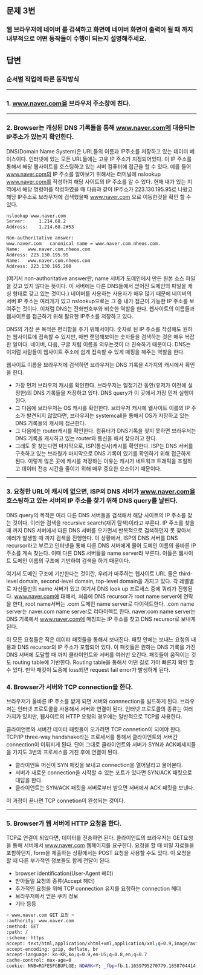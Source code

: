 ## 문제 3번

### 웹 브라우저에 네이버 를 검색하고 화면에 네이버 화면이 출력이 될 때 까지 내부적으로 어떤 동작들이 수행이 되는지 설명해주세요.

## 답변

### 순서별 작업에 따른 동작방식

---
### 1. www.naver.com을 브라우저 주소창에 친다.

---
### 2. Browser는 캐싱된 DNS 기록들을 통해 www.naver.com에 대응되는 IP주소가 있는지 확인한다.
DNS(Domain Name System)은 URL들의 이름과 IP주소를 저장하고 있는 데이터 베이스이다. 인터넷에 있는 모든 URL들에는 고유 IP 주소가 지정되어있다. 이 IP 주소를 통해서 해당 웹사이트를 호스팅하고 있는 서버 컴퓨터에 접근을 할 수 있다. 예를 들어 www.naver.com의 IP 주소를 알아보기 위해서는 터미널에 nslookup www.naver.com를 작성하여 해당 사이트의 IP 주소를 알 수 있다. 현재 내가 있는 지역에서 해당 명령어를 작성하였을 때 다음과 같이 IP주소가 223.130.195.95로 나왔고 해당 IP주소로 브라우저에 검색했을때 www.naver.com 으로 이동한것을 확인 할 수 있다.
```bash
nslookup www.naver.com
Server:		1.214.68.2
Address:	1.214.68.2#53

Non-authoritative answer:
www.naver.com	canonical name = www.naver.com.nheos.com.
Name:	www.naver.com.nheos.com
Address: 223.130.195.95
Name:	www.naver.com.nheos.com
Address: 223.130.195.200
```
(여기서 non-authoritative answer란, name 서버가 도메인에서 만든 원본 소스 파일을 갖고 있지 않다는 뜻이다. 이 서버에는 다른 DNS들에서 얻어진 도메인의 파일을 캐싱 형태로 갖고 있는 것이다.)
네이버를 사용하는 사용자가 매우 많기 때문에 네이버의 서버 IP 주소는 여러개가 있고 nslookup으로는 그 중 내가 접근이 가능한 IP 주소를 보여주는 것이다. 이처럼 DNS는 전화번호부와 비슷한 역할을 한다. 웹사이트의 이름들과 웹사이트를 접근하기 위해 필요한 IP주소를 저장하고 있다.

DNS의 가장 큰 목적은 편리함을 주기 위해서이다. 숫자로 된 IP 주소를 작성해도 원하는 웹사이트에 접속할 수 있지만, 매번 랜덤해보이는 숫자들을 검색하는 것은 매우 복잡한 일이다. 네이버, 다음, 구글 처럼 이름을 외우는것이 더 친숙하기 때문이다. DNS는 이처럼 사람들이 웹사이트 주소에 쉽게 접속할 수 있게 매핑을 해주는 역할을 한다.

웹사이트 이름을 브라우저에 검색하면 브라우저는 DNS 기록을 4가지의 캐시에서 확인을 한다.
- 가장 먼저 브라우저 캐시를 확인한다. 브라우저는 일정기간 동안(유저가 이전에 설정한)의 DNS 기록들을 저장하고 있다. DNS query가 이 곳에서 가장 먼저 실행이 된다.
- 그 다음에 브라우저는 OS 캐시를 확인한다. 브라우저 캐시에 웹사이트 이름의 IP 주소가 발견되지 않았다면, 브라우저는 systemcall을 통해서 OS가 저장하고 있는 DNS 기록들의 캐시에 접근한다.
- 그 다음에는 router캐시를 확인한다. 컴퓨터가 DNS기록을 찾지 못하면 브라우저는 DNS 기록을 캐시하고 있는 router와 통신을 해서 찾으려고 한다.
- 그래도 못 찾는다면 마지막으로, ISP(통신사)캐시를 확인한다. ISP는 DNS 서버를 구축하고 있는 브라웢가 마지막으로 DNS 기록이 있기를 확인하기 위해 접근하게 된다.
이렇게 많은 곳에 캐시를 저장하는 이유는 캐시가 네트워크 트래픽을 조절하고 데이터 전송 시간을 줄이기 위해 매우 중요한 요소이기 때문이다.

---
### 3. 요청한 URL이 캐시에 없으면, ISP의 DNS 서버가 www.naver.com을 호스팅하고 있는 서버의 IP 주소를 찾기 위해 DNS query를 날린다.
DNS query의 목적은 여러 다른 DNS 서버들을 검색해서 해당 사이트의 IP 주소를 찾는 것이다. 이러한 검색을 recursive search(재귀 탐색)이라고 부른다. IP 주소를 찾을 때 까지 DNS 서버에서 다른 DNS 서버를 오가면서 반복적으로 검색하던지 못 찾아서 에러가 발생할 때 까지 검색을 진행한다.
이 상황에서, ISP의 DNS 서버를 DNS recursor라고 부르고 인터넷을 통해 다른 DNS 서버에게 물어 도메인 이름의 올바른 IP 주소를 계속 찾는다. 이때 다른 DNS 서버들을 name server라 부른다. 이들은 웹사이트 도메인 이름의 구조에 기반하여 검색을 하기 때문이다.

여기서 도메인 구조에 기반한다는 것이란,
우리가 마주하는 웹사이트 URL 들은 third-level domain, second-level domain, top-level domain을 가지고 있다. 각 레벨별로 자신들만의 name 서버가 있고 여기서 DNS look up 프로세스 중에 쿼리가 진행된다.
www.naver.com에 대해서, 처음에 DNS recursor가 root name server에 연락을 한다, root name서버는 .com 도메인 name server로 다이렉트한다. .com name server는 naver.com name server로 리다이렉트 한다. naver.com name server는 DNS 기록에서 www.naver.com에 매칭되는 IP 주소를 찾고 DNS recursor로 보내게 된다.

이 모든 요청들은 작은 데이터 패킷들을 통해서 보내진다. 패킷 안에는 보내느 요청의 내용과 DNS recursor의 IP 주소가 포함되어 있다. 이 패킷들은 원하는 DNS 기록을 가진 DNS 서버에 도달할 때 까지 클라이언트와 서버를 여러번 오간다. 패킷들이 움직이는 것도 routing table에 기반한다. Routing table을 통해서 어떤 길로 가야 빠른지 확인 할 수 있다. 만약 패킷이 도중에 loss되면 request fail error가 발생하게 된다.

### 4. Browser가 서버와 TCP connection을 한다.
브라우저가 올바른 IP 주소를 받게 되면 서버와 connnection을 빌드하게 된다. 브라우저는 인터넷 프로토콜을 사용해서 서버와 연결이 된다. 인터넷 프로토콜의 종류는 여러가지가 있지만, 웹사이트의 HTTP 요청의 경우에는 일반적으로 TCP를 사용한다.

클라이언트와 서버간 데이터 패킷들이 오가려면 TCP connetion이 되어야 한다. TCP/IP three-way handshake라는 프로세서를 통해서 클라이언트와 서버간 connection이 이뤄지게 된다. 단어 그대로 클라이언트와 서버가 SYN과 ACK메세지들을 가지도 3번의 프로세스를 거친 후에 연결이 된다.
- 클라이언트 머신이 SYN 패킷을 보내고 connection을 열어달라고 물어본다.
- 서버가 새로운 connection을 시작할 수 있는 포트가 있다면 SYN/ACK 패킷으로 대답을 한다.
- 클라이언트는 SYN/ACK 패킷을 서버로부터 받으면 서버에서 ACK 패킷을 보낸다.

이 과정이 끝나면 TCP connetion이 완성되는 것이다.

---
### 5. Browser가 웹 서버에 HTTP 요청을 한다.
TCP로 연결이 되었다면, 데이터를 전송하면 된다.
클라이언트의 브라우저는 GET요청을 통해 서버에서 www.naver.com 웹페이지를 요구한다. 요청을 할 때 비밀 자료들을 포함하던지, form을 제출하는 상황에서는 POST 요청을 사용할 수도 있다. 이 요청을 할 때 다른 부가적인 정보들도 함께 전달이 된다.
- browser identification(User-Agent 헤더)
- 받아들일 요청의 종류(Accept 헤더)
- 추가적인 요청을 위해 TCP connection 유지를 요청하는 connection 헤더
- 브라우저에서 얻은 쿠키 정보
- 기타 등등
```bash
< www.naver.com GET 요청 >
:authority: www.naver.com
:method: GET
:path: /
:scheme: https
accept: text/html,application/xhtml+xml,application/xml;q=0.9,image/avif,image/webp,image/apng,*/*;q=0.8,application/signed-exchange;v=b3;q=0.9
accept-encoding: gzip, deflate, br
accept-language: ko-KR,ko;q=0.9,en-US;q=0.8,en;q=0.7
cache-control: max-age=0
cookie: NNB=RGFESFGBUFLGE; NDARK=Y; _fbp=fb.1.1659795270779.1858704414; 
```










